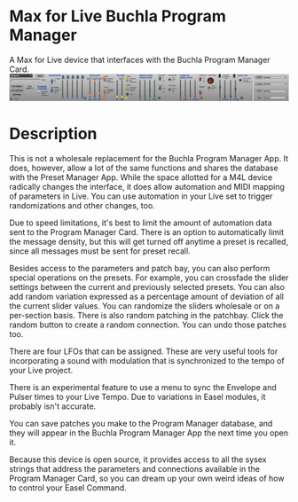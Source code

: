 # Max for Live Buchla Program Manager
A Max for Live device that interfaces with the Buchla Program Manager Card.
![Screenshot of Buchla Program Manager Max for Live device](m4l_buchlaProgramManager_screen01.png "m4l screenshot")

# Description
This is not a wholesale replacement for the Buchla Program Manager App. It does, however, allow a lot of the same functions and shares the database with the Preset Manager App. While the space allotted for a M4L device radically changes the interface, it does allow automation and MIDI mapping of parameters in Live. You can use automation in your Live set to trigger randomizations and other changes, too.

Due to speed limitations, it's best to limit the amount of automation data sent to the Program Manager Card. There is an option to automatically limit the message density, but this will get turned off anytime a preset is recalled, since all messages must be sent for preset recall.

Besides access to the parameters and patch bay, you can also perform special operations on the presets. For example, you can crossfade the slider settings between the current and previously selected presets. You can also add random variation expressed as a percentage amount of deviation of all the current slider values. You can randomize the sliders wholesale or on a per-section basis. There is also random patching in the patchbay. Click the random button to create a random connection. You can undo those patches too.

There are four LFOs that can be assigned. These are very useful tools for incorporating a sound with modulation that is synchronized to the tempo of your Live project.

There is an experimental feature to use a menu to sync the Envelope and Pulser times to your Live Tempo. Due to variations in Easel modules, it probably isn't accurate.

You can save patches you make to the Program Manager database, and they will appear in the Buchla Program Manager App the next time you open it.

Because this device is open source, it provides access to all the sysex strings that address the parameters and connections available in the Program Manager Card, so you can dream up your own weird ideas of how to control your Easel Command.
